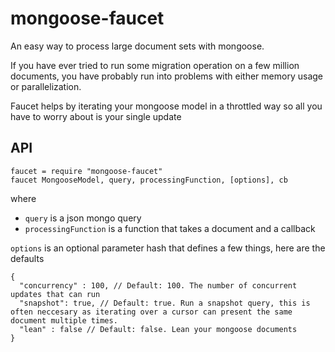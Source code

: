 mongoose-faucet
===============

An easy way to process large document sets with mongoose.

If you have ever tried to run some migration operation on a few million documents, you have probably run into problems with either memory usage or parallelization.

Faucet helps by iterating your mongoose model in a throttled way so all you have to worry about is your single update

## API
```
faucet = require "mongoose-faucet"
faucet MongooseModel, query, processingFunction, [options], cb
```
where
- `query` is a json mongo query
- `processingFunction` is a function that takes a document and a callback

`options` is an optional parameter hash that defines a few things, here are the defaults
```
{
  "concurrency" : 100, // Default: 100. The number of concurrent updates that can run
  "snapshot": true, // Default: true. Run a snapshot query, this is often neccesary as iterating over a cursor can present the same document multiple times.
  "lean" : false // Default: false. Lean your mongoose documents
}

```

